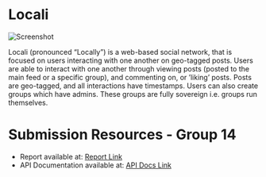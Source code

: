 # Locali

![Screenshot](favicon.png)

Locali (pronounced “Locally”) is a web-based social network, that is focused
on users interacting with one another on geo-tagged posts. Users are able to
interact with one another through viewing posts (posted to the main feed or a
specific group), and commenting on, or ’liking’ posts. Posts are geo-tagged,
and all interactions have timestamps. Users can also create groups which
have admins. These groups are fully sovereign i.e. groups run themselves.
# Submission Resources - Group 14

- Report available at: [Report Link](https://drive.google.com/file/d/1TSxrlpeCwZ3xbb6_X2oiospn02GJAJrw/view?usp=sharing)
- API Documentation available at: [API Docs Link](https://documenter.getpostman.com/view/11511653/SztEYSBa?version=latest)
